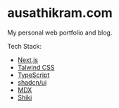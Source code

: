 # ausathikram.com

My personal web portfolio and blog.

Tech Stack:

- [Next.js](https://github.com/vercel/next.js)
- [Talwind CSS](https://github.com/tailwindlabs/tailwindcss)
- [TypeScript](https://github.com/microsoft/TypeScript)
- [shadcn/ui](https://github.com/shadcn-ui/ui)
- [MDX](https://github.com/mdx-js/mdx/)
- [Shiki](https://github.com/shikijs/shiki)
